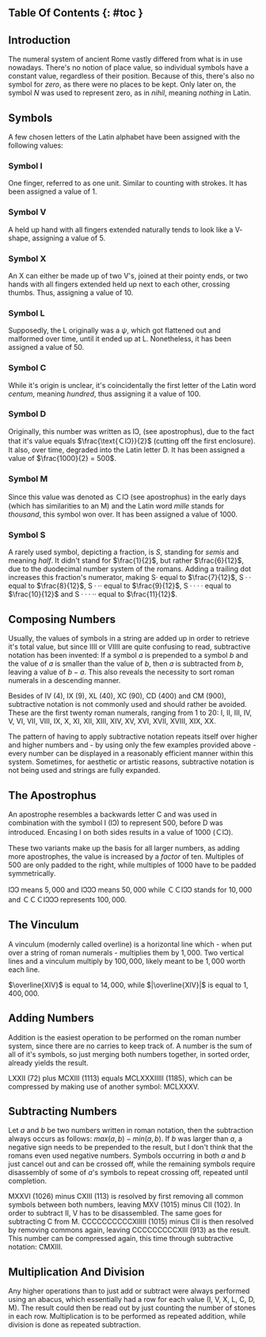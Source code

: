 ## Table Of Contents {: #toc }

## Introduction

The numeral system of ancient Rome vastly differed from what is in use nowadays. There's no notion of place value, so individual symbols have a constant value, regardless of their position. Because of this, there's also no symbol for *zero*, as there were no places to be kept. Only later on, the symbol $N$ was used to represent zero, as in *nihil*, meaning *nothing* in Latin.

## Symbols

A few chosen letters of the Latin alphabet have been assigned with the following values:

### Symbol I

One finger, referred to as one unit. Similar to counting with strokes. It has been assigned a value of $1$.

### Symbol V

A held up hand with all fingers extended naturally tends to look like a $\text{V}$-shape, assigning a value of $5$.

### Symbol X

An X can either be made up of two $\text{V}$'s, joined at their pointy ends, or two hands with all fingers extended held up next to each other, crossing thumbs. Thus, assigning a value of $10$.

### Symbol L

Supposedly, the $\text{L}$ originally was a $\psi$, which got flattened out and malformed over time, until it ended up at $\text{L}$. Nonetheless, it has been assigned a value of $50$.

### Symbol C

While it's origin is unclear, it's coincidentally the first letter of the Latin word *centum*, meaning *hundred*, thus assigning it a value of $100$.

### Symbol D

Originally, this number was written as $\text{IↃ}$, (see apostrophus), due to the fact that it's value equals $\frac{\text{ＣIↃ}}{2}$ (cutting off the first enclosure). It also, over time, degraded into the Latin letter $\text{D}$. It has been assigned a value of $\frac{1000}{2} = 500$.

### Symbol M

Since this value was denoted as $\text{ＣIↃ}$ (see apostrophus) in the early days (which has similarities to an $\text{M}$) and the Latin word *mille* stands for *thousand*, this symbol won over. It has been assigned a value of $1000$.

### Symbol S

A rarely used symbol, depicting a fraction, is $S$, standing for *semis* and meaning *half*. It didn't stand for $\frac{1}{2}$, but rather $\frac{6}{12}$, due to the duodecimal number system of the romans. Adding a trailing dot increases this fraction's numerator, making $\text{S}·$ equal to $\frac{7}{12}$, $\text{S}··$ equal to $\frac{8}{12}$, $\text{S}···$ equal to $\frac{9}{12}$, $\text{S}····$ equal to $\frac{10}{12}$ and $\text{S}·····$ equal to $\frac{11}{12}$.

## Composing Numbers

Usually, the values of symbols in a string are added up in order to retrieve it's total value, but since $\text{IIII}$ or $\text{VIIII}$ are quite confusing to read, subtractive notation has been invented: If a symbol $a$ is prepended to a symbol $b$ and the value of $a$ is smaller than the value of $b$, then $a$ is subtracted from $b$, leaving a value of $b-a$. This also reveals the necessity to sort roman numerals in a descending manner.

Besides of $\text{IV}$ (4), $\text{IX}$ (9), $\text{XL}$ (40), $\text{XC}$ (90), $\text{CD}$ (400) and $\text{CM}$ (900), subtractive notation is not commonly used and should rather be avoided. These are the first twenty roman numerals, ranging from 1 to 20: $\text{I}$, $\text{II}$, $\text{III}$, $\text{IV}$, $\text{V}$, $\text{VI}$, $\text{VII}$, $\text{VIII}$, $\text{IX}$, $\text{X}$, $\text{XI}$, $\text{XII}$, $\text{XIII}$, $\text{XIV}$, $\text{XV}$, $\text{XVI}$, $\text{XVII}$, $\text{XVIII}$, $\text{XIX}$, $\text{XX}$.

The pattern of having to apply subtractive notation repeats itself over higher and higher numbers and - by using only the few examples provided above - every number can be displayed in a reasonably efficient manner within this system. Sometimes, for aesthetic or artistic reasons, subtractive notation is not being used and strings are fully expanded.

## The Apostrophus

An apostrophe resembles a backwards letter $\text{C}$ and was used in combination with the symbol $\text{I}$ ($\text{IↃ}$) to represent $500$, before $\text{D}$ was introduced. Encasing $\text{I}$ on both sides results in a value of $1000$ ($\text{ＣIↃ}$).

These two variants make up the basis for all larger numbers, as adding more apostrophes, the value is increased by a *factor* of ten. Multiples of $500$ are only padded to the right, while multiples of $1000$ have to be padded symmetrically.

$\text{IↃↃ}$ means $5,000$ and $\text{IↃↃↃ}$ means $50,000$ while $\text{ＣＣIↃↃ}$ stands for $10,000$ and $\text{ＣＣＣIↃↃↃ}$ represents $100,000$.

## The Vinculum

A vinculum (modernly called overline) is a horizontal line which - when put over a string of roman numerals - multiplies them by $1,000$. Two vertical lines and a vinculum multiply by $100,000$, likely meant to be $1,000$ worth each line.

$\overline{XIV}$ is equal to $14,000$, while $|\overline{XIV}|$ is equal to $1,400,000$.

## Adding Numbers

Addition is the easiest operation to be performed on the roman number system, since there are no carries to keep track of. A number is the sum of all of it's symbols, so just merging both numbers together, in sorted order, already yields the result.

$\text{LXXII}$ (72) plus $\text{MCXIII}$ (1113) equals $\text{MCLXXXIIIII}$ (1185), which can be compressed by making use of another symbol: $\text{MCLXXXV}$.

## Subtracting Numbers

Let $a$ and $b$ be two numbers written in roman notation, then the subtraction always occurs as follows: $max(a, b) - min(a, b)$. If $b$ was larger than $a$, a negative sign needs to be prepended to the result, but I don't think that the romans even used negative numbers. Symbols occurring in both $a$ and $b$ just cancel out and can be crossed off, while the remaining symbols require disassembly of some of $a$'s symbols to repeat crossing off, repeated until completion.

$\text{MXXVI}$ (1026) minus $\text{CXIII}$ (113) is resolved by first removing all common symbols between both numbers, leaving $\text{MXV}$ (1015) minus $\text{CII}$ (102). In order to subtract $\text{II}$, $\text{V}$ has to be disassembled. The same goes for subtracting $\text{C}$ from $\text{M}$. $\text{CCCCCCCCCCXIIIII}$ (1015) minus $\text{CII}$ is then resolved by removing commons again, leaving $\text{CCCCCCCCCXIII}$ (913) as the result. This number can be compressed again, this time through subtractive notation: $\text{CMXIII}$.

## Multiplication And Division

Any higher operations than to just add or subtract were always performed using an abacus, which essentially had a row for each value ($\text{I, V, X, L, C, D, M}$). The result could then be read out by just counting the number of stones in each row. Multiplication is to be performed as repeated addition, while division is done as repeated subtraction.